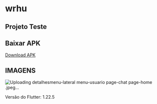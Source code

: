 # wrhu


## Projeto Teste

## Baixar APK
<a href="app.apk" download="whru.apk" title="Demonstração do aplicativo" alt="Demonstração do aplicativo">Download APK</a>

## IMAGENS

![Uploading detalhes![menu-lateral](https://user-images.githubusercontent.com/41649681/151605747-35a34b4e-3936-4591-a084-3d5fb472df78.jpeg)
![menu-usuario](https://user-images.githubusercontent.com/41649681/151605748-1779374f-8125-4b0d-ac55-51abb9200983.jpeg)
![page-chat](https://user-images.githubusercontent.com/41649681/151605751-1ce3a783-93fc-4618-b4ea-2af40e91fd06.jpeg)
![page-home](https://user-images.githubusercontent.com/41649681/151605753-93ee0c39-62cb-41c7-8615-31ce44f92574.jpeg)
.jpeg…]()


Versão do Flutter: 1.22.5


